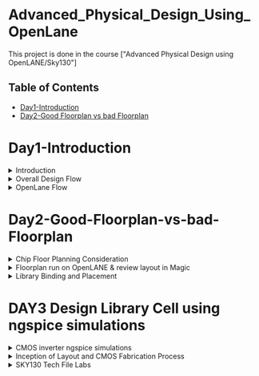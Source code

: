 # Advanced_Physical_Design_Using_OpenLane

This project is done in the course ["Advanced Physical Design using OpenLANE/Sky130"]

## Table of Contents

- [Day1-Introduction](#Day1-Introduction)
- [Day2-Good Floorplan vs bad Floorplan](#Day2-Good-Floorplan-vs-bad-Floorplan)
  
# Day1-Introduction

<details>
  <summary>Introduction</summary>
With the introduction of open-source technology for chip creation, many RTL designs and EDA Tools were made available for free. The [SKY130 PDK] fills the gap in a whole Open source chip development.(https://skywater-pdk.readthedocs.io/en/latest/rules.html) from Skywater Technologies and Google. There were a number of EDA Tools with distinct functions throughout the design cycle. The design flow was not clear, and the Skywater pdk was only compatible with industrial equipment.  These problems were addressed by [OpenLane](https://github.com/The-OpenROAD-Project/OpenLane), which offered a fully automated and tidy RTL to GDSII flow. OpenLane is not a product; rather, it is a flow made up of a number of EDA tools, automation scripts, and Skywater-pdks that have been optimized for use with open-source EDA tools.    
</details>

<details>
 <summary> Overall Design Flow</summary>
An RTL design is created for a design specification using HDLs like Verilog or VHDL, or it can be created using high-level synthesis tools like SystemC, MATLAB HDL Coder, Bluespec, etc. 
The process of converting the RTL Netlist into a manufactured IC then starts, and is known as the Physical Design Flow.
Floor planning, which entails placing preplaced cells, power planning, etc., comes first in the physical design process. The placement of logical synthesis comes next. So that the clock's skew is at a minimal or under the necessary threshold, we now perform CTS (Clock Tree Synthesis). Following CTS, all of the assembled components are routed. A process known as "Static Timing Analysis" is used between each and every step in the physical design flow, from logic synthesis through routing, to analyze the design at each stage and confirm that it is actually right.  Magic is an open source application to view the layouts for every stage. You can extract a tiny netlist, run a SPICE simulation, and compare the results with the post-layout Simulation using ngspice.

Physical Design begins with Floor planning - placing the preplaced cells, power planning etc., secondly Placement 

![1](https://github.com/SahilSira/Advanced_Physical_Design_Using_OpenLane/assets/140998855/46f473f3-1222-408b-b748-e8a6a0297680)


  
</details>
<details>
  <summary>OpenLane Flow</summary>

### 1.  Synthesis 
The RTL Level Design is then synthesized using a Logic Synthesizer. We use Yosys which is an Open Source Logic Synthesizer. The RTL Netlist is then  converted into a synthesised netlist where there are details about the standard cells and its implementations. Yosys takes the RTL design and timing .libs and verilog models of standard cells and converts  into  a  RTL Netlist. abc does the tehnology mapping to the required skywater-pdk variants 

### 1.1 Synthesis Strategies
Different strategies can be used to synthesize for the either the least area or the best timing. To analyse this, synthesis exploration utility generates a report showing the effect on delays/timing/area etc.,

### 1.2 Deign Exploration Utility 
This is used to suit the design configuration and generate reports with different metrics to select the best. This is also used for regression testing.

### 1.3 Design For Test - DFT Insertion
This is an optional step carried out by Fault. It is used to test the design. 

###  2. Floor Planning and Power Planning
This is done by OpenROAD flow. The macros and IPs are placed in the core before proceding further. This is called as pre-placement. Floor planning is done separately for the macros and it is called macro floor planning. They are placed in such a way that they are closer to the inputs/outputs/other macros where more connections are present. Then to prevent the loading effects de-coupling capacitors are placed so that the logic states are well within the noise margin. 

When several blocks tap power from a single source, there is a problem of Voltage Droop at the Vdd and Ground Bounce at the Vss which can again push the logic out of the required noise margin into the undefined state. To mitigate this Vdd and Vss are placed as horizontal and vertical strips in the chip so that the blocks can tap power from the nearest source. 

### 3. Placement
There are two types of placement.  The other required logic is placed optimally.
Placement is of two steps
- Global Placement- finds the optimal position for each cells. These positions are not necessarly correct, cells may overlap
- Detialed Placement - After Global placement is done minimal alterations are done to correct the issues

### 4. Clock Tree Synthesis 
To ensure minimum skew the Clock is routed optimally through the circuit using different algorithms. This is done in the OpenROAD flow. This is done by TritonCTS.

### 5. Fake Antenna and diode swapping
Long wires acts as antennas and cause accumulation of charges during the fabrication process damaging the transistor. To avoid this bridging is used to pass the wire through different layers or an antenna diode cell is added to leak away the charges
- OpenLane approach - Insert Fake Diode to every cell input during placement. This matches the footprint of the library of the antenna diode. The Antenna Checker is run to check for violations, if there are violations then the fake diode is swapped with a real one.
- OpenROAD approach - In the global route step, the antenna violation is addressed automatically by inserting an antenan diode
OpenLane allows the user to chose either of the above approaches

### 6. Routing
This step is used to implement the interconnect using the different metal layers specified in the PDK. There are two steps

 - Global Routing - This is done inside the OpenROAD flow (FastRoute)
 - Detailed Routing - This is performed using TritonRoute outside the OpenROAD flow after the global routing. Before performing this step the **Logic Equivalence Check** is performed by Yosys, since OpenROAD does some optimisations the circuit.  

### 7. RC Extraction
From the .def file, the parasitic extraction is done to generate the .spef file (Standard Prasitic Exchange Format) which produces an accurate analog model of the circuit by including the parasitic effects due to wires, parasitic capacitances, etc.,

### 8. STA
At this stage again OpenSTA is used to perform the Static Timing Analysis.  

### 9. Sign-off Steps
- Design Rule Check (DRC) is performed by Magic
- Layout Versus Schematic (LVS) is performed by Netgen

### 10. GDSII Extraction
The routed .def file is used my Magic to generate the GDSII file 

## OpenLane Installation and Environment Setup

Prior to the installation of the OpenLane install the dependencies and packages using the command shown below :</br>
``` 
sudo apt-get update
sudo apt-get upgrade
sudo apt install -y build-essential python3 python3-venv python3-pip make git
```

**Steps to install OpenLane, PDKs and Tools**</br>
```
cd $HOME
git clone https://github.com/The-OpenROAD-Project/OpenLane --recurse-submodules 
cd OpenLane
make
make test
cd /C:/mavi/OpenLane/designs/ci
cp -r * ../
```

### Steps to run synthesis in OpenLane:


```
cd ~/OpenLane
make mount
./flow.tcl -interactive
package require openlane 0.9
prep -design picorv32a
run_synthesis
```

OpenLane invokes the following

- `Yosys` - RTL Synthesis and maps to yosys generic cells
- `abc` - Technology mapping with the Skywater130 PDK. Here `sky130_fd_sc_hd` Skywater Foundry produced High density standard cells are used.
- `OpenSTA` - This does the Static Timing Analysis on the netlist generated after synthesis and generated the timing reports 

View the synthesis statistics

![2](https://github.com/SahilSira/Advanced_Physical_Design_Using_OpenLane/assets/140998855/325d79fd-3070-4afb-9371-8da3f09fab3f)


### Key concepts

#### Flops ratio 

- The flop ratio is defined as the ratio of the number of flops to the total number of cells
- Here flop ratio is **1596/10104 = 0.1579** (i.e: 15.8%) [From the synthesis statistics]

  


</details>


</details>


# Day2-Good-Floorplan-vs-bad-Floorplan
<details>
<summary>Chip Floor Planning Consideration</summary>
  
#### Utilisation Factor

- The ratio of area occupied by the cells in the netlist to the total area of the core
- Best practice is to set the utilisation factor less than 50% so that there will be space for optimisations, routing, inserting buffers etc.,

### Aspect Ratio

- Aspect ratio is the ratio of height to the width of the die.
- Aspect Ratio of 1 indicates that the die is a square die

## Floorplanning

Floorplanning involves the following stages

### Pre-Placed cells

- Whenever there is a complex logic which is repeated multiple times or a design given by a third-party it can be perceived as abstract black box with input and output ports, clocks etc ., 
- These modules can be either macros or IP
    - Macro  - It is a module such as CPU Core which are developed by the entity fabicating the chip
    - IP - It is an "Intellectual Propertly" which the entity fabricating the chip gets as a package from a third party or even packaged Hard IPs developed by the same entity. Common examples of IPs are SRAM, PLL, Protocol Converters etc.,

- These Macros and IPs are placed in the core at first before placing the standard cells  and power planning
- These are optimally such that the cells which are more connected to each other are placed nearby and oriented for input and ouputs

### Decoupling Capacitors to the pre placed cells
- The power lines can have some RLC component causing the voltage to drop at the node where it enters the Blocks or the ground of the cell can be at a higher potential than ideally 0V
- When this happens, there is a chance such that the logic transitions are not to the upper or lower noise margins but to the forbidden state causing the circuit to misbehave
- This is prevented by adding a capacitor in parallel with the power and ground node of the block such that the capacitor decouples the block from the power source whenever there is a logic transition

### Power Planning

- When there are several cells or blocks drawing power from the same power rail and sinking power to the same ground pin the following effects are observed
    - Whenever there is alogic transition from 1 to 0 in a large number of cells then there is a Voltage Droop in the power lines as Voltage Drops from Vdd
    - Whener there is a logic transition from 0 to 1 in a large number of cells simultaneously causes the ground potential to raise above 0V calles as Ground Bump
    - These effects pose a risk of driving the logic state out of the specified noise margin.
    - To avoid this the Vdd and Gnd are placed as a grid of horizontal and vertical tracks and the cell nearer to an intersection can tap power or sink power to the Vdd or Gnd intersection respectively

### Pin Placement
 - The input, output and Clock pins are placed optimally such that there is less complication in routing or optimised delay
 - There are different styles of pin placement in openlane like `random pin placement` , `uniformly spaced` etc.,

  </details>

  <details>

<summary>Floorplan run on OpenLANE & review layout in Magic</summary>

**Floorplan envrionment variables or switches:**
1. ```FP_CORE_UTIL``` - core utilization percentage
2. ```FP_ASPECT_RATIO``` - the cores aspect ratio
3. ```FP_CORE_MARGIN``` - The length of the margin surrounding the core area
4. ```FP_IO_MODE``` - defines pin configurations around the core(1 = randomly equidistant/0 = not equidistant)
5. ```FP_CORE_VMETAL``` - vertical metal layer where I/O pins are placed
6. ```FP_CORE_HMETAL``` - horizontal metal layer where I/O pins are placed
 
***Note: Usually, the parameter values for vertical metal layer and horizontal metal layer will be 1 more than that specified in the files***

**Importance files in increasing priority order:**
1. ```floorplan.tcl``` - System default settings
2. ```conifg.tcl```
3. ```sky130A_sky130_fd_sc_hd_config.tcl```
 
 To run the picorv32a floorplan in openLANE:
 
 ```
 run_floorplan
 
 ```

![ss1](https://github.com/SahilSira/Advanced_Physical_Design_Using_OpenLane/assets/140998855/c7fa9113-74d3-446c-b0e5-9aaddd351c1e)


Post the floorplan run, a .def file will have been created within the ```results/floorplan``` directory. We may review floorplan files by checking the ```floorplan.tcl.``` The system defaults will have been overriden by switches set in conifg.tcl and further overriden by switches set in ```sky130A_sky130_fd_sc_hd_config.tcl.```

To view the floorplan, Magic is invoked after moving to the results/floorplan directory:

```
magic -T /.volare/sky130A/libs.tech/magic/sky130A.tech lef read ../../tmp/merged.nom.lef def read picorv32.def &

```

![ss2](https://github.com/SahilSira/Advanced_Physical_Design_Using_OpenLane/assets/140998855/a067a4d4-e4e0-44d6-88cf-cf5344bd1dda)


One can zoom into Magic layout by selecting an area with left and right mouse click followed by pressing "z" key.

Various components can be identified by using the what command in tkcon window after making a selection on the component.

Zooming in also provides a view of decaps present in picorv32a chip.

![ss4](https://github.com/SahilSira/Advanced_Physical_Design_Using_OpenLane/assets/140998855/145f72d5-ad60-4b9c-988e-70bb26186ac2)

The standard cell can be found at the bottom left corner.

You can clearly see I/O pins, Decap cells and Tap cells. Tap cells are placed in a zig zag manner or you can say diagonally
  
</details>

<details>
  <summary>
    Library Binding and Placement
  </summary>
  
  ## Netlist Binding and initial place design

First we need to bind the netlist with physical cells. We have shapes for OR, AND and every cell for pratice purpose. But in reality we dont have such shapes, we have give an physical dimensions like rectangles or squares weight and width. This information is given in libs and lefs. Now we place these cells in our design by initilaising it. 

## Optimize Placement

The next step is placement. Once we initial the design, the logic cells in netlist in its physical dimisoins is placed on the floorplan. Placement is perfomed in 2 stages:

Global Placement: Cells will be placed randomly in optimal positions which may not be legal and cells may overlap. Optimization is done through reduction of half parameter wire length.
Detailed Placement: It alters the position of cells post global placement so as to legalise them.
Legalisation of cells is important from timing point of view.

Optimization is stage where we estimate the lenght and capictance, based on that we add buffers. Ideally, Optimization is done for better timing.


## Congestion aware Placement 

Post placement, the design can be viewed on magic within results/placement directory:

```
magic -T /home/parallels/OpenLane/vsdstdcelldesign/libs/sky130A.tech lef read tmp/merged.nom.lef def read results/floorplan/picorv32a.def &

```

![ss5](https://github.com/SahilSira/Advanced_Physical_Design_Using_OpenLane/assets/140998855/a54c5166-f0cc-4a87-8cf3-cb44b6a0583c)

Zoomed in:

![ss6](https://github.com/SahilSira/Advanced_Physical_Design_Using_OpenLane/assets/140998855/7611ccc2-4b9e-48a7-aea6-427e430748a8)

**Note: Power distribution network generation is usually a part of the floorplan step. However, in the openLANE flow, floorplan does not generate PDN.  It is created after post CTS. The steps are - floorplan, placement, CTS, Post CTS and then PDN**

## Need for libraries and characterization

As we know, From logic synthesis to routing and STA, each and evry stage has one thing in common i.e., logic gates/ logic cells. In order for the tool understand these gates are and their timing, we need to characterize these cells. 

# CELL DESIGN AND CHARACETRIZATION FLOWS

Library is a place where we get information about every cell. It has differents cells with different size, functionality,threshold voltages. There is a typical cell design flow steps.
1. Inputs : PDKS(process design kit) : DRC & LVS, SPICE Models, library & user-defined specs.
2. Design Steps :Circuit design, Layout design (Art of layout Euler's path and stick diagram), Extraction of parasitics, Characterization (timing, noise, power).
3. Outputs: CDL (circuit description language), LEF, GDSII, extracted SPICE netlist (.cir), timing, noise and power .lib files

## Standard Cell Characterization Flow

A typical standard cell characterization flow that is followed in the industry includes the following steps:

1. Read in the models and tech files
2. Read extracted spice Netlist
3. Recognise behavior of the cells
4. Read the subcircuits
5. Attach power sources
6. Apply stimulus to characterization setup
7. Provide neccesary output capacitance loads
8. Provide neccesary simulation commands

Now all these 8 steps are fed in together as a configuration file to a characterization software called GUNA. This software generates timing, noise, power models.
These .libs are classified as Timing characterization, power characterization and noise characterization.

![7](https://github.com/SahilSira/Advanced_Physical_Design_Using_OpenLane/assets/140998855/3fdb6ffc-1ea9-469f-ac15-a952f9776cb2)


# TIMING CHARACTERIZATION

In standard cell characterisation, One of the classification of libs is timing characterisation.

## Timing threshold definitions 
Timing defintion |	Value
-------------- | --------------
slew_low_rise_thr	| 20% value
slew_high_rise_thr | 80% value
slew_low_fall_thr |	20% value
slew_high_fall_thr |	80% value
in_rise_thr	| 50% value
in_fall_thr |	50% value
out_rise_thr |	50% value
out_fall_thr | 50% value

## Propagation Delay and Transition Time 

**Propagation Delay** 
The time difference between when the transitional input reaches 50% of its final value and when the output reaches 50% of its final value. Poor choice of threshold values lead to negative delay values. Even thought you have taken good threshold values, sometimes depending upon how good or bad the slew, the dealy might be still +ve or -ve.

```
Propagation delay = time(out_thr) - time(in_thr)
```
**Transition Time**

The time it takes the signal to move between states is the transition time , where the time is measured between 10% and 90% or 20% to 80% of the signal levels.

```
Rise transition time = time(slew_high_rise_thr) - time (slew_low_rise_thr)

Low transition time = time(slew_high_fall_thr) - time (slew_low_fall_thr)
```

</details>

# DAY3 Design Library Cell using ngspice simulations

<details>
  <summary>CMOS inverter ngspice simulations </summary>
  ``ngspice``  is opesoure engine where simulations are done.

  ### IO Placer revision

 - PnR is a iterative flow and hence, we can make changes to the environment variables in the fly to observe the changes in our design. 
 - Let us say If I want to change my pin configuration along the core from equvi distance randomly placed to someother placement, we just set that IO mode variable on command prompt as shown below
 ```
 set ::env(FP_IO_MODE) 2
```
## SPICE Deck Creation and Simulation for CMOS inverter

- Before performing a SPICE simulation we need to create SPICE Deck
SPICE Deck provides information about the following:
- Component connectivity - Connectivity of the Vdd, Vss,Vin, substrate. Substrate tunes the threshold voltage of the MOS.
- component values - values of PMOS and NMOS, Output load, Input Gate Voltage, supply voltage.
- Node Identification and naming - Nodes are required to define the SPICE Netlist
     For example ```M1 out in vdd vdd pmos w = 0.375u L = 0.25u``` , ```cload out 0 10f```
- Simulation commands
- Model file - information of parameters related to transistors
Simulation of CMOS using different width and lengths. From the waveform, irrespective of switching the shape of it are almost same.

![1](https://github.com/SahilSira/Advanced_Physical_Design_Using_OpenLane/assets/140998855/c77e3b8a-2ca8-41f0-81c0-1c6f59f138ae)


From the waveform we can see the characteristics are maintained  across all sizes of CMOS. So CMOS as a circuit is a robust device hence use in designing of logic gates. Parameters that define the robustness of the CMOS are

## Switching Threshold Vm

- The Switching Threshold of a CMOS inverter is the point where the Vin = Vout on the DC Transfer characreristics. 
- At this point, both the transistors are in saturation region, means both are turned on and have high chances of current flowing driectly from VDD to Ground called Leakage current.
 
![2](https://github.com/SahilSira/Advanced_Physical_Design_Using_OpenLane/assets/140998855/b10cbb91-49f4-4152-a46a-8b88e1131618)


Through transient analysis, we calculate the rise and fall delays of the CMOS by SPICE Simulation. As we know delays are calculated at 50% of the final values.


## Lab steps to git clone vsdstdcelldesign

- First, clone the required mag files and spicemodels of inverter,pmos and nmos sky130. The command to clone files from github link is:
```
git clone https://github.com/nickson-jose/vsdstdcelldesign.git
```
once I run this command, it will create ``vsdstdcelldesign`` folder in openlane directory.

Inorder to open the mag file and run magic go to the directory

For layout we run magic command

``` magic -T sky130A.tech sky130_inv.mag & ```

Ampersand at the end makes the next prompt line free, otherwise magic keeps the prompt line busy. Once we run the magic command we get the layout of the inverter in the magic window

![3](https://github.com/SahilSira/Advanced_Physical_Design_Using_OpenLane/assets/140998855/c48ea6d7-b70c-4af1-b70e-d3d9473a97cf)


</details>

<details>
  <summary>Inception of Layout and CMOS Fabrication Process
</summary>
  
## Mask CMOS Fabrication

The 16-mask CMOS (Complementary Metal-Oxide-Semiconductor) fabrication process involves several crucial steps for creating integrated circuits. Let's break it down with some jargon:

1. **Substrate Selection**:
   - In the initial phase, the appropriate semiconductor substrate is chosen.

2. **Active Region Creation**:
   - To isolate the active regions for transistors, the process begins with the deposition of SiO2 and Si3N4 layers, followed by photolithography and silicon nitride etching.
   - This is known as LOCOS (Local Oxidation of Silicon), where oxide is grown in certain regions.
   - Subsequently, Si3N4 is removed using hot phosphoric acid.

3. **N-Well and P-Well Formation**:
   - The N-well and P-well regions are created separately.
   - P-well formation involves photolithography and ion implantation of p-type Boron material into the p-substrate.
   - N-well is formed similarly with n-type Phosphorus material.
   - High-temperature furnace processes drive-in diffusion to establish well depths, known as the tub process.

4. **Gate Formation**:
   - The gate is a pivotal CMOS transistor terminal that controls threshold voltages for transistor switching.
   - A polysilicon layer is deposited and photolithography techniques are applied to create NMOS and PMOS gates.
   - Important parameters for gate formation include oxide capacitance and doping concentration.

5. **Lightly Doped Drain (LDD) Formation**:
   - LDD is created to mitigate hot electron and short channel effects.

6. **Source & Drain Formation**:
   - Thin oxide layers are added to avoid channel effects during ion implantation.
   - N+ and P+ implants are performed using Arsenic implantation and high-temperature annealing.

7. **Local Interconnect Formation**:
   - Thin screen oxide is removed through etching in HF solution.
   - Titanium deposition through sputtering is initiated.
   - Heat treatment results in chemical reactions, producing low-resistant titanium silicon dioxide for interconnect contacts and titanium nitride for top-level connections, enabling local communication.

8. **Higher Level Metal Formation**:
   - To achieve suitable metal interconnects, non-planar surface topography is addressed.
   - Chemical Mechanical Polishing (CMP) is utilized by doping silicon oxide with Boron or Phosphorus to achieve surface planarization.
   - TiN and blanket Tungsten layers are deposited and subjected to CMP.
   - An aluminum (Al) layer is added and subjected to photolithography and CMP.
   - This constitutes the first level of interconnects, and additional interconnect layers are added to reach higher-level metal layers.

9. **Dielectric Layer Addition**:
   - Finally, a dielectric layer, typically Si3N4, is applied to safeguard the chip.

This complex process results in the creation of advanced integrated circuits with multiple layers of interconnects, essential for modern electronic devices.

<img width="1175" alt="4" src="https://github.com/SahilSira/Advanced_Physical_Design_Using_OpenLane/assets/140998855/2ba6360b-6c46-469e-8300-fb57dd29e4f1">


## SKY130 basic layer layout and LEF using inverter

- From Layout, we see the layers which are required for CMOS inverter. Inverter is, PMOS and NMOS connected together.
- Gates of both PMOS and NMOS are connected together and fed to input(here ,A), NMOS source connected to ground(here, VGND), PMOS source is connected to VDD(here, VPWR), Drains of PMOS and NMOS are connected together and fed to output(here, Y). 
The First layer in skywater130 is ``localinterconnect layer(locali)`` , above that metal 1 is purple color and metal 2 is pink color.
If you want to see connections between two different parts, place the cursor over that area and press S one times. The tkson window gives the component name.

![5](https://github.com/SahilSira/Advanced_Physical_Design_Using_OpenLane/assets/140998855/cce056a1-783a-4c56-aa9b-526ce595ffd5)


### Library exchange format (.lef)

- The layout of a design is defined in a specific file called LEF.
-  It includes design rules (tech LEF) and abstract information about the cells. 
    -  ```Tech LEF``` -  Technology LEF file contains information about the Metal layer, Via Definition and DRCs.
    -  ```Macro LEF``` -  Contains physical information of the cell such as its Size, Pin, their direction.
 
## Designing standard cell and SPICE extraction in MAGIC 

-  First we need to provide bounding box width and height in tkson window. lets say that width of BBOX is 1.38u and height is 2.72u. The command to give these values to magic is
   ``` property Fixed BBOX (0 0 1.32 2.72)  ```
- After this, Vdd, GND segments which are in metal 1 layer, their respective contacts and atlast logic gates layout is defined
Inorder to know the logical functioning of the inverter, we extract the spice and then we do simulation on the spice. To extract it on spice we open TKCON window, the steps are
- Know the present directory - ``pwd ``
- create an extration file -  the command is  `` extract all `` and  ``sky130_inv.ext`` files has been created
          
- create spice file using .ext file to be used with our ngspice tool  - the commands are  
      ``` ext2spice cthresh 0 rthresh 0 ``` - extracts parasatic capcitances also since these are actual layers - nothing is created in the folder
      ``` ext2spice ``` - a file ```sky130_inv.spice``` has been created.
  
![6](https://github.com/SahilSira/Advanced_Physical_Design_Using_OpenLane/assets/140998855/6c6e96ae-19c4-4140-8bed-1f3fa3dad85b)


</details>

<details>
  <summary> SKY130 Tech File Labs </summary>
  
## Create Final SPICE Deck

let us see what is inside the spice Deck
In the spice file subcircuit(subckt), pmos and nmos node connections are defined
   
For NMOS  ``` XO Y A VGND VGND sky130_fd_pr_nfet_01v8 ``` . The order is  ``` Cell_name Drain Gate Source Substrate model_name ``` .
For PMOS  ``` X1 Y A VPWR VPWR sky130_fd_pr_pfet_01v8 ``` . The order is   ``` cell_name Drain Gate Source Substrate model_name ```.
   
For transient anaylsis, we would like to define these following connections and extra nodes for these in spice file
  - VGND to VSS
  - Supply voltage from VPWR to Ground - extra nodes here will be 0 and VDD with a value of 3.3v 
  - sweep in/pulse between A pin and VGND (0)
Before, editing the file, make sure scaling is proper, we measure the value of the gride size from the magic layout and define using `` .option scale=0.01u`` in the Deck file.
  
Now keeping the connection in mind, define the required commands in the file. Along with this we need to include libs for nmos ``nshort.lib`` and pmos ``pshort.lib`` and define transient analysis commands too. We comment the subckt since we are trying to input the controls and transient analysis also. Model names are changed to ``nshort_model.0`` and ``pshort_model.0`` according to the libs of nmos and pmos.
  
These voltage sources and simulation commands are defined in the Deck file.

   ``
.include ./libs/pshort.lib
.include ./libs/nshort.lib
   VDD VPWR 0 3.3V
   VSS VGND 0 0V
   Va A VGND PULSE(0V 3.3V 0 0.1ns 0.1ns 2ns 4ns)
   .tran 1n 20n
   .control
   run
   .endc
   .end
   ``
   
![7](https://github.com/SahilSira/Advanced_Physical_Design_Using_OpenLane/assets/140998855/3a1f6c7b-0c4f-4a40-940c-765f68e18f64)


## Using ngspice for spice simulation
  
Spice Deck is done and now to run spice simulation invoke ngspice in the tool and pass the source file. 
 
  ``` ngspice sky130_inv.spice ```
  
On the prompt you can see the values the ngspice has taken. To see the plot, use
   
   ``` plot y vs time a ``` 
   
![8](https://github.com/SahilSira/Advanced_Physical_Design_Using_OpenLane/assets/140998855/5f479791-7ac3-4caa-b973-8816ba974807)


![9](https://github.com/SahilSira/Advanced_Physical_Design_Using_OpenLane/assets/140998855/0a318637-c17f-4478-ad15-5e41c79e9fa8)

## Standard cell characterization of CMOS Iinverter 
 
characterization of the inverter standard cell depends on Four timing parameters
 
 **Rise Transition**: Time taken for the output to rise from 20% to 80% of max value
 **Fall Transition**: Time taken for the output to fall from 80% to 20% of max value
 **Cell Rise delay**: difference in time(50% output rise) to time(50% input fall)
 **Cell Fall delay**: difference in time(50% output fall) to time(50% input rise)
 
 The above timing parameters can be computed by noting down various values from the ngspice waveform.
 
 ``` Rise Transition : 2.25421 - 2.18636 = 0.006785 ns / 67.85ps ```
 ``` Fall Transitio : 4.09605 - 4.05554 = 0.04051ns/40.51ps ```
 ```Cell Rise Delay : 2.21701 - 2.14989 = 0.06689ns/66.89ps ```
 ```Cell Fall Delay : 4.07816 - 4.05011 = 0.02805ns/28.05ps ```

 ## LAB exercise and DRC Challenges

## Intrdocution of Magic and Skywater DRC's

  - In-depth overview of Magic's DRC engine
  - Introduction to Google/Skywater DRC rules
  - Lab : Warm-up exercise : Fixing a simple rule error
  - Lab : Main exercie : Fixing or create a complex error

 # Sky130s pdk intro and Steps to download labs
  
  - setup to view the layouts
  - For extracting and generating views, Google/skywater repo files were built with Magic
  - Technology file dependency is more for any layout. hence, this file is created first.
  - Since, Pdk is still under development, there are some unfinished tech files and these are packaged for magic along with lab exercise layout and bunch of stuff into the tar ball
 
We can download the packaged files from web using ``wget `` command. wget stands for web get, a non-interactive file downloader command.
  
  ``` wget http://opencircuitdesign.com/open_pdks/archive/drc_tests.tgz```
  
once extraction is done, drc_tests file is created and you will have all the information about magic layout for this lab exercise

Now run MAGIC

For better graphics use command ``magic -d XR ``

Now, lets see an example of simple failing set of rules of metal 1 layer.  you can either run this by magic command line `` magic -d XR met1.mag `` or from the magic console window, `` menu - file - open -load file9here, met1.mag) ``

![10](https://github.com/SahilSira/Advanced_Physical_Design_Using_OpenLane/assets/140998855/5ddb27a4-251d-46d7-9ad5-81c8c1ce292b)


## Load Sky130 tech rules for drc challenges 

First load the poly file by ``load poly.mag`` on tkcon window.

Finding the error by mouse cursor and find the box area, Poly.9 is violated due to spacing between polyres and poly.

![11](https://github.com/SahilSira/Advanced_Physical_Design_Using_OpenLane/assets/140998855/b40e0df0-3d47-4642-a092-1b8c877f9596)


In line

```
spacing npres *nsd 480 touching_illegal \
	"poly.resistor spacing to N-tap < %d (poly.9)"
```
change to

```
spacing npres allpolynonres 480 touching_illegal \
	"poly.resistor spacing to N-tap < %d (poly.9)"
```
Also,
```
spacing xhrpoly,uhrpoly,xpc alldiff 480 touching_illegal \

	"xhrpoly/uhrpoly resistor spacing to diffusion < %d (poly.9)"
```

change to 

```
spacing xhrpoly,uhrpoly,xpc allpolynonres 480 touching_illegal \

	"xhrpoly/uhrpoly resistor spacing to diffusion < %d (poly.9)"

```
![12](https://github.com/SahilSira/Advanced_Physical_Design_Using_OpenLane/assets/140998855/2f3c88aa-27ee-41e7-8db5-2f63fdaeed3c)


</details>
